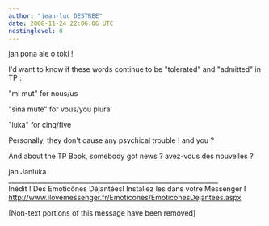 ```yaml
---
author: "jean-luc DESTREE"
date: 2008-11-24 22:06:06 UTC
nestinglevel: 0
---
```

jan pona ale o toki !  
  
I'd want to know if these words continue to be "tolerated" and "admitted" in TP :  
  
"mi mut" for nous/us  
  
"sina mute" for vous/you plural  
  
"luka" for cinq/five  
  
Personally, they don't cause any psychical trouble ! and you ?  
  
And about the TP Book, somebody got news ? avez-vous des nouvelles ?  
  
jan Janluka  
\_\_\_\_\_\_\_\_\_\_\_\_\_\_\_\_\_\_\_\_\_\_\_\_\_\_\_\_\_\_\_\_\_\_\_\_\_\_\_\_\_\_\_\_\_\_\_\_\_\_\_\_\_\_\_\_\_\_\_\_\_\_\_\_\_  
Inédit ! Des Emoticônes Déjantées! Installez les dans votre Messenger !  
http://www.ilovemessenger.fr/Emoticones/EmoticonesDejantees.aspx  
  
\[Non-text portions of this message have been removed\]